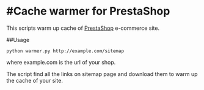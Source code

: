 #Cache warmer for PrestaShop
===================

This scripts warm up cache of [PrestaShop](http://www.prestashop.com/) e-commerce site.

##Usage

```
python warmer.py http://example.com/sitemap
```
where example.com is the url of your shop.

The script find all the links on sitemap page and download them to warm up the cache of your site.

